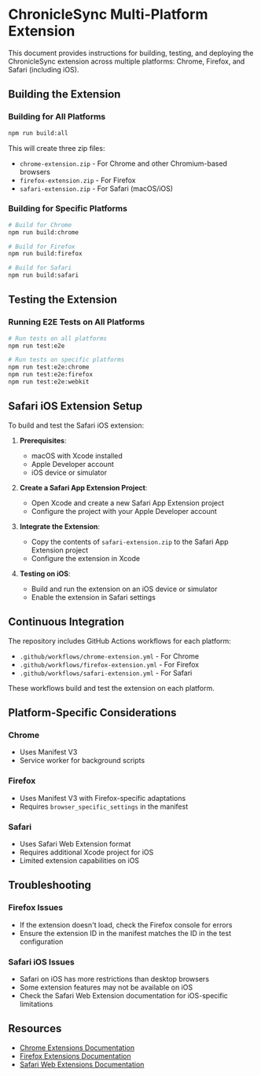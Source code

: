 # ChronicleSync Multi-Platform Extension

This document provides instructions for building, testing, and deploying the ChronicleSync extension across multiple platforms: Chrome, Firefox, and Safari (including iOS).

## Building the Extension

### Building for All Platforms

```bash
npm run build:all
```

This will create three zip files:
- `chrome-extension.zip` - For Chrome and other Chromium-based browsers
- `firefox-extension.zip` - For Firefox
- `safari-extension.zip` - For Safari (macOS/iOS)

### Building for Specific Platforms

```bash
# Build for Chrome
npm run build:chrome

# Build for Firefox
npm run build:firefox

# Build for Safari
npm run build:safari
```

## Testing the Extension

### Running E2E Tests on All Platforms

```bash
# Run tests on all platforms
npm run test:e2e

# Run tests on specific platforms
npm run test:e2e:chrome
npm run test:e2e:firefox
npm run test:e2e:webkit
```

## Safari iOS Extension Setup

To build and test the Safari iOS extension:

1. **Prerequisites**:
   - macOS with Xcode installed
   - Apple Developer account
   - iOS device or simulator

2. **Create a Safari App Extension Project**:
   - Open Xcode and create a new Safari App Extension project
   - Configure the project with your Apple Developer account

3. **Integrate the Extension**:
   - Copy the contents of `safari-extension.zip` to the Safari App Extension project
   - Configure the extension in Xcode

4. **Testing on iOS**:
   - Build and run the extension on an iOS device or simulator
   - Enable the extension in Safari settings

## Continuous Integration

The repository includes GitHub Actions workflows for each platform:

- `.github/workflows/chrome-extension.yml` - For Chrome
- `.github/workflows/firefox-extension.yml` - For Firefox
- `.github/workflows/safari-extension.yml` - For Safari

These workflows build and test the extension on each platform.

## Platform-Specific Considerations

### Chrome

- Uses Manifest V3
- Service worker for background scripts

### Firefox

- Uses Manifest V3 with Firefox-specific adaptations
- Requires `browser_specific_settings` in the manifest

### Safari

- Uses Safari Web Extension format
- Requires additional Xcode project for iOS
- Limited extension capabilities on iOS

## Troubleshooting

### Firefox Issues

- If the extension doesn't load, check the Firefox console for errors
- Ensure the extension ID in the manifest matches the ID in the test configuration

### Safari iOS Issues

- Safari on iOS has more restrictions than desktop browsers
- Some extension features may not be available on iOS
- Check the Safari Web Extension documentation for iOS-specific limitations

## Resources

- [Chrome Extensions Documentation](https://developer.chrome.com/docs/extensions/)
- [Firefox Extensions Documentation](https://developer.mozilla.org/en-US/docs/Mozilla/Add-ons/WebExtensions)
- [Safari Web Extensions Documentation](https://developer.apple.com/documentation/safariservices/safari_web_extensions)